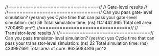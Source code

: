 //================================//
//       Gate-level results       //
//================================//
Can you pass gate-level simulation? (yes/no)
yes
Cycle time that can pass your gate-level simulation: (ns)
59
Total simulation time: (ns)
1141442.965
Total cell area: 
7700460 μm^2
//================================//
//    Transistor-level results    //
//================================//
Can you pass transistor-level simulation? (yes/no)
yes
Cycle time that can pass your transistor-level simulation: (ns)
22
Total simulation time: (ns)
433997.691
Total area of core: 
9625683.816 μm^2

